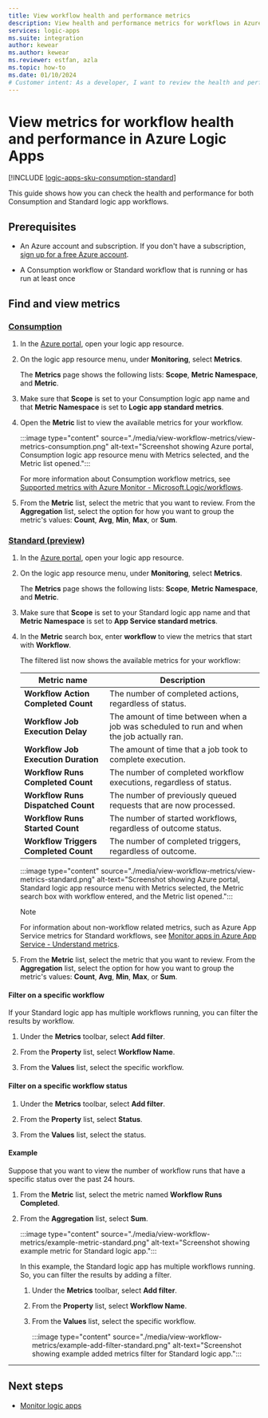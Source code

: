 ```yaml
---
title: View workflow health and performance metrics
description: View health and performance metrics for workflows in Azure Logic Apps.
services: logic-apps
ms.suite: integration
author: kewear
ms.author: kewear
ms.reviewer: estfan, azla
ms.topic: how-to
ms.date: 01/10/2024
# Customer intent: As a developer, I want to review the health and performance metrics for workflows in Azure Logic Apps.
---
```


# View metrics for workflow health and performance in Azure Logic Apps

[!INCLUDE [logic-apps-sku-consumption-standard](~/reusable-content/ce-skilling/azure/includes/logic-apps-sku-consumption-standard.md)]

This guide shows how you can check the health and performance for both Consumption and Standard logic app workflows.

## Prerequisites

* An Azure account and subscription. If you don't have a subscription, [sign up for a free Azure account](https://azure.microsoft.com/free/?WT.mc_id=A261C142F).

* A Consumption workflow or Standard workflow that is running or has run at least once

## Find and view metrics

### [Consumption](#tab/consumption)

1. In the [Azure portal](https://portal.azure.com), open your logic app resource.

1. On the logic app resource menu, under **Monitoring**, select **Metrics**.

   The **Metrics** page shows the following lists: **Scope**, **Metric Namespace**, and **Metric**.

1. Make sure that **Scope** is set to your Consumption logic app name and that **Metric Namespace** is set to **Logic app standard metrics**.

1. Open the **Metric** list to view the available metrics for your workflow.

   :::image type="content" source="./media/view-workflow-metrics/view-metrics-consumption.png" alt-text="Screenshot showing Azure portal, Consumption logic app resource menu with Metrics selected, and the Metric list opened.":::

   For more information about Consumption workflow metrics, see [Supported metrics with Azure Monitor - Microsoft.Logic/workflows](../azure-monitor/essentials/metrics-supported.md#microsoftlogicworkflows).

1. From the **Metric** list, select the metric that you want to review. From the **Aggregation** list, select the option for how you want to group the metric's values: **Count**, **Avg**, **Min**, **Max**, or **Sum**.

### [Standard (preview)](#tab/standard)

1. In the [Azure portal](https://portal.azure.com), open your logic app resource.

1. On the logic app resource menu, under **Monitoring**, select **Metrics**.

   The **Metrics** page shows the following lists: **Scope**, **Metric Namespace**, and **Metric**.

1. Make sure that **Scope** is set to your Standard logic app name and that **Metric Namespace** is set to **App Service standard metrics**.

1. In the **Metric** search box, enter **workflow** to view the metrics that start with **Workflow**.

   The filtered list now shows the available metrics for your workflow:

   | Metric name | Description |
   |-------------|-------------|
   | **Workflow Action Completed Count** | The number of completed actions, regardless of status. |
   | **Workflow Job Execution Delay** | The amount of time between when a job was scheduled to run and when the job actually ran. |
   | **Workflow Job Execution Duration** | The amount of time that a job took to complete execution. |
   | **Workflow Runs Completed Count** | The number of completed workflow executions, regardless of status. |
   | **Workflow Runs Dispatched Count** | The number of previously queued requests that are now processed. |
   | **Workflow Runs Started Count** | The number of started workflows, regardless of outcome status. |
   | **Workflow Triggers Completed Count** | The number of completed triggers, regardless of outcome. |

   :::image type="content" source="./media/view-workflow-metrics/view-metrics-standard.png" alt-text="Screenshot showing Azure portal, Standard logic app resource menu with Metrics selected, the Metric search box with workflow entered, and the Metric list opened.":::

   > [!NOTE]
   >
   > For information about non-workflow related metrics, such as Azure App Service metrics for Standard workflows, 
   > see [Monitor apps in Azure App Service - Understand metrics](../app-service/web-sites-monitor.md#understand-metrics).

1. From the **Metric** list, select the metric that you want to review. From the **Aggregation** list, select the option for how you want to group the metric's values: **Count**, **Avg**, **Min**, **Max**, or **Sum**.

#### Filter on a specific workflow

If your Standard logic app has multiple workflows running, you can filter the results by workflow.

1. Under the **Metrics** toolbar, select **Add filter**.

1. From the **Property** list, select **Workflow Name**.

1. From the **Values** list, select the specific workflow.

#### Filter on a specific workflow status

1. Under the **Metrics** toolbar, select **Add filter**.

1. From the **Property** list, select **Status**.

1. From the **Values** list, select the status.

#### Example

Suppose that you want to view the number of workflow runs that have a specific status over the past 24 hours.

1. From the **Metric** list, select the metric named **Workflow Runs Completed**.

1. From the **Aggregation** list, select **Sum**.

   :::image type="content" source="./media/view-workflow-metrics/example-metric-standard.png" alt-text="Screenshot showing example metric for Standard logic app.":::

   In this example, the Standard logic app has multiple workflows running. So, you can filter the results by adding a filter.

   1. Under the **Metrics** toolbar, select **Add filter**.

   1. From the **Property** list, select **Workflow Name**.

   1. From the **Values** list, select the specific workflow.

      :::image type="content" source="./media/view-workflow-metrics/example-add-filter-standard.png" alt-text="Screenshot showing example added metrics filter for Standard logic app.":::

---

## Next steps

- [Monitor logic apps](monitor-logic-apps.md)